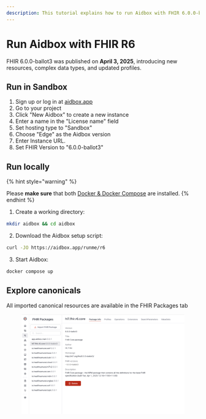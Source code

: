 ```yaml
---
description: This tutorial explains how to run Aidbox with FHIR 6.0.0-ballot3.
---
```


# Run Aidbox with FHIR R6

FHIR 6.0.0-ballot3 was published on **April 3, 2025**, introducing new resources, complex data types, and updated profiles.

## Run in Sandbox

1. Sign up or log in at [aidbox.app](https://aidbox.app)
2. Go to your project&#x20;
3. Click "New Aidbox" to create a new instance
4. Enter a name in the "License name" field
5. Set hosting type to "Sandbox"
6. Choose "Edge" as the Aidbox version
7. Enter Instance URL.
8. Set FHIR Version to "6.0.0-ballot3"

## Run locally

{% hint style="warning" %}
<img src="../../../.gitbook/assets/docker.png" alt="" data-size="original">

Please **make sure** that both [Docker & Docker Compose](https://docs.docker.com/engine/install/) are installed.
{% endhint %}

1. Create a working directory:

```bash
mkdir aidbox && cd aidbox
```

2. Download the Aidbox setup script:

```bash
curl -JO https://aidbox.app/runme/r6
```

3. Start Aidbox:

```bash
docker compose up
```

## Explore canonicals

All imported canonical resources are available in the FHIR Packages tab

<figure><img src="../../../.gitbook/assets/2cba8783aca74d179830a3fe2967b0fb.png" alt=""><figcaption></figcaption></figure>
